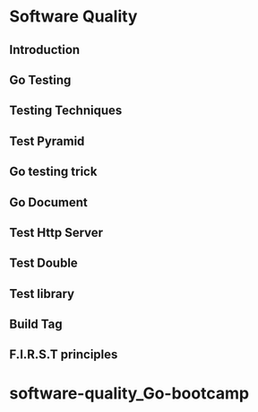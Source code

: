 # Software Quality

## Introduction
## Go Testing 
## Testing Techniques
## Test Pyramid
## Go testing trick
## Go Document
## Test Http Server
## Test Double
## Test library
## Build Tag
## F.I.R.S.T principles 
# software-quality_Go-bootcamp
